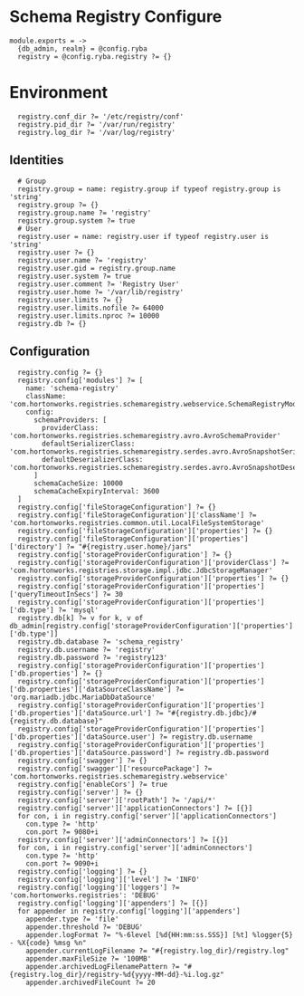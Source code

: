 
# Schema Registry Configure

    module.exports = ->
      {db_admin, realm} = @config.ryba
      registry = @config.ryba.registry ?= {}

# Environment

      registry.conf_dir ?= '/etc/registry/conf'
      registry.pid_dir ?= '/var/run/registry'
      registry.log_dir ?= '/var/log/registry'

## Identities

      # Group
      registry.group = name: registry.group if typeof registry.group is 'string'
      registry.group ?= {}
      registry.group.name ?= 'registry'
      registry.group.system ?= true
      # User
      registry.user = name: registry.user if typeof registry.user is 'string'
      registry.user ?= {}
      registry.user.name ?= 'registry'
      registry.user.gid = registry.group.name
      registry.user.system ?= true
      registry.user.comment ?= 'Registry User'
      registry.user.home ?= '/var/lib/registry'
      registry.user.limits ?= {}
      registry.user.limits.nofile ?= 64000
      registry.user.limits.nproc ?= 10000
      registry.db ?= {}

## Configuration

      registry.config ?= {}
      registry.config['modules'] ?= [
        name: 'schema-registry'
        className: 'com.hortonworks.registries.schemaregistry.webservice.SchemaRegistryModule'
        config:
          schemaProviders: [
            providerClass: 'com.hortonworks.registries.schemaregistry.avro.AvroSchemaProvider'
            defaultSerializerClass: 'com.hortonworks.registries.schemaregistry.serdes.avro.AvroSnapshotSerializer'
            defaultDeserializerClass: 'com.hortonworks.registries.schemaregistry.serdes.avro.AvroSnapshotDeserializer'
          ]
          schemaCacheSize: 10000
          schemaCacheExpiryInterval: 3600
      ]
      registry.config['fileStorageConfiguration'] ?= {}
      registry.config['fileStorageConfiguration']['className'] ?= 'com.hortonworks.registries.common.util.LocalFileSystemStorage'
      registry.config['fileStorageConfiguration']['properties'] ?= {}
      registry.config['fileStorageConfiguration']['properties']['directory'] ?= "#{registry.user.home}/jars"
      registry.config['storageProviderConfiguration'] ?= {}
      registry.config['storageProviderConfiguration']['providerClass'] ?= 'com.hortonworks.registries.storage.impl.jdbc.JdbcStorageManager'
      registry.config['storageProviderConfiguration']['properties'] ?= {}
      registry.config['storageProviderConfiguration']['properties']['queryTimeoutInSecs'] ?= 30
      registry.config['storageProviderConfiguration']['properties']['db.type'] ?= 'mysql'
      registry.db[k] ?= v for k, v of db_admin[registry.config['storageProviderConfiguration']['properties']['db.type']]
      registry.db.database ?= 'schema_registry'
      registry.db.username ?= 'registry'
      registry.db.password ?= 'registry123'
      registry.config['storageProviderConfiguration']['properties']['db.properties'] ?= {}
      registry.config['storageProviderConfiguration']['properties']['db.properties']['dataSourceClassName'] ?= 'org.mariadb.jdbc.MariaDbDataSource'
      registry.config['storageProviderConfiguration']['properties']['db.properties']['dataSource.url'] ?= "#{registry.db.jdbc}/#{registry.db.database}"
      registry.config['storageProviderConfiguration']['properties']['db.properties']['dataSource.user'] ?= registry.db.username
      registry.config['storageProviderConfiguration']['properties']['db.properties']['dataSource.password'] ?= registry.db.password
      registry.config['swagger'] ?= {}
      registry.config['swagger']['resourcePackage'] ?= 'com.hortonworks.registries.schemaregistry.webservice'
      registry.config['enableCors'] ?= true
      registry.config['server'] ?= {}
      registry.config['server']['rootPath'] ?= '/api/*'
      registry.config['server']['applicationConnectors'] ?= [{}]
      for con, i in registry.config['server']['applicationConnectors']
        con.type ?= 'http'
        con.port ?= 9080+i
      registry.config['server']['adminConnectors'] ?= [{}]
      for con, i in registry.config['server']['adminConnectors']
        con.type ?= 'http'
        con.port ?= 9090+i
      registry.config['logging'] ?= {}
      registry.config['logging']['level'] ?= 'INFO'
      registry.config['logging']['loggers'] ?= 'com.hortonworks.registries': 'DEBUG'
      registry.config['logging']['appenders'] ?= [{}]
      for appender in registry.config['logging']['appenders']
        appender.type ?= 'file'
        appender.threshold ?= 'DEBUG'
        appender.logFormat ?= "%-6level [%d{HH:mm:ss.SSS}] [%t] %logger{5} - %X{code} %msg %n"
        appender.currentLogFilename ?= "#{registry.log_dir}/registry.log"
        appender.maxFileSize ?= '100MB'
        appender.archivedLogFilenamePattern ?= "#{registry.log_dir}/registry-%d{yyyy-MM-dd}-%i.log.gz"
        appender.archivedFileCount ?= 20
